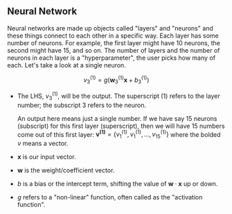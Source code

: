 ## Neural Network


Neural networks are made up objects called "layers" and "neurons" and these things connect to each other in a specific way. Each layer has some number of neurons. For example, the first layer might have 10 neurons, the second might have 15, and so on. The number of layers and the number of neurons in each layer is a "hyperparameter", the user picks how many of each. Let's take a look at a single neuron.

$$
v_3^{(1)} = g(\boldsymbol{w}_3^{(1)}\boldsymbol{x} + b_3^{(1)})
$$


- The LHS, $v_3^{(1)}$, will be the output. The superscript $(1)$ refers to the layer number; the subscript $3$ refers to the neuron.

    An output here means just a single number. If we have say 15 neurons (subscript) for this first layer (superscript), then we will have 15 numbers come out of this first layer: $\boldsymbol{v^{(1)}} = \{v^{(1)}_{1}, v^{(1)}_{1}, ..., v^{(1)}_{15}\}$ where the bolded $v$ means a vector.

- $\boldsymbol{x}$ is our input vector.
- $\boldsymbol{w}$ is the weight/coefficient vector.
- $b$ is a bias or the intercept term, shifting the value of $\boldsymbol{w}\cdot\boldsymbol{x}$ up or down.
- $g$ refers to a "non-linear" function, often called as the "activation function".
